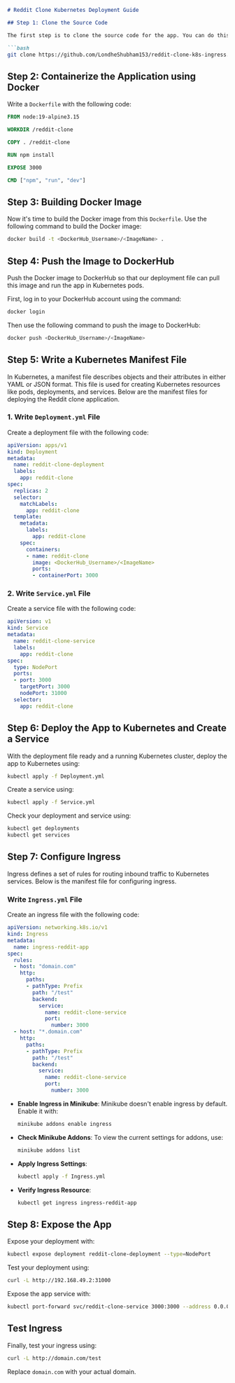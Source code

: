
```markdown
# Reddit Clone Kubernetes Deployment Guide

## Step 1: Clone the Source Code

The first step is to clone the source code for the app. You can do this by using the following command:

```bash
git clone https://github.com/LondheShubham153/reddit-clone-k8s-ingress.git
```

## Step 2: Containerize the Application using Docker

Write a `Dockerfile` with the following code:

```dockerfile
FROM node:19-alpine3.15

WORKDIR /reddit-clone

COPY . /reddit-clone

RUN npm install 

EXPOSE 3000

CMD ["npm", "run", "dev"]
```

## Step 3: Building Docker Image

Now it's time to build the Docker image from this `Dockerfile`. Use the following command to build the Docker image:

```bash
docker build -t <DockerHub_Username>/<ImageName> .
```

## Step 4: Push the Image to DockerHub

Push the Docker image to DockerHub so that our deployment file can pull this image and run the app in Kubernetes pods.

First, log in to your DockerHub account using the command:

```bash
docker login
```

Then use the following command to push the image to DockerHub:

```bash
docker push <DockerHub_Username>/<ImageName>
```

## Step 5: Write a Kubernetes Manifest File

In Kubernetes, a manifest file describes objects and their attributes in either YAML or JSON format. This file is used for creating Kubernetes resources like pods, deployments, and services. Below are the manifest files for deploying the Reddit clone application.

### 1. Write `Deployment.yml` File

Create a deployment file with the following code:

```yaml
apiVersion: apps/v1
kind: Deployment
metadata:
  name: reddit-clone-deployment
  labels:
    app: reddit-clone
spec:
  replicas: 2
  selector:
    matchLabels:
      app: reddit-clone
  template:
    metadata:
      labels:
        app: reddit-clone
    spec:
      containers:
      - name: reddit-clone
        image: <DockerHub_Username>/<ImageName>
        ports:
        - containerPort: 3000
```

### 2. Write `Service.yml` File

Create a service file with the following code:

```yaml
apiVersion: v1
kind: Service
metadata:
  name: reddit-clone-service
  labels:
    app: reddit-clone
spec:
  type: NodePort
  ports:
  - port: 3000
    targetPort: 3000
    nodePort: 31000
  selector:
    app: reddit-clone
```

## Step 6: Deploy the App to Kubernetes and Create a Service

With the deployment file ready and a running Kubernetes cluster, deploy the app to Kubernetes using:

```bash
kubectl apply -f Deployment.yml
```

Create a service using:

```bash
kubectl apply -f Service.yml
```

Check your deployment and service using:

```bash
kubectl get deployments
kubectl get services
```

## Step 7: Configure Ingress

Ingress defines a set of rules for routing inbound traffic to Kubernetes services. Below is the manifest file for configuring ingress.

### Write `Ingress.yml` File

Create an ingress file with the following code:

```yaml
apiVersion: networking.k8s.io/v1
kind: Ingress
metadata:
  name: ingress-reddit-app
spec:
  rules:
  - host: "domain.com"
    http:
      paths:
      - pathType: Prefix
        path: "/test"
        backend:
          service:
            name: reddit-clone-service
            port:
              number: 3000
  - host: "*.domain.com"
    http:
      paths:
      - pathType: Prefix
        path: "/test"
        backend:
          service:
            name: reddit-clone-service
            port:
              number: 3000
```

- **Enable Ingress in Minikube**: Minikube doesn't enable ingress by default. Enable it with:

  ```bash
  minikube addons enable ingress
  ```

- **Check Minikube Addons**: To view the current settings for addons, use:

  ```bash
  minikube addons list
  ```

- **Apply Ingress Settings**:

  ```bash
  kubectl apply -f Ingress.yml
  ```

- **Verify Ingress Resource**:

  ```bash
  kubectl get ingress ingress-reddit-app
  ```

## Step 8: Expose the App

Expose your deployment with:

```bash
kubectl expose deployment reddit-clone-deployment --type=NodePort
```

Test your deployment using:

```bash
curl -L http://192.168.49.2:31000
```

Expose the app service with:

```bash
kubectl port-forward svc/reddit-clone-service 3000:3000 --address 0.0.0.0 &
```

## Test Ingress

Finally, test your ingress using:

```bash
curl -L http://domain.com/test
```

Replace `domain.com` with your actual domain.
```